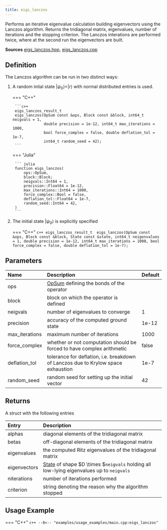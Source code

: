 ```yaml
---
title: eigs_lanczos
---
```


Performs an iterative eigenvalue calculation building eigenvectors using the Lanczos algorithm. Returns the tridiagonal matrix, eigenvalues, number of iterations and the stopping criterion. The Lanczos interations are performed twice, where at the second run the eigenvectors are built.

**Sources** [eigs_lanczos.hpp](https://github.com/awietek/xdiag/blob/main/xdiag/algorithms/lanczos/eigs_lanczos.hpp), [eigs_lanczos.cpp](https://github.com/awietek/xdiag/blob/main/xdiag/algorithms/lanczos/eigs_lanczos.cpp)

## Definition

The Lanczos algorithm can be run in two distinct ways:

1. A random intial state $|\psi_0\rangle = |r\rangle$ with normal distributed entries is used.

	=== "C++"

		```c++
		eigs_lanczos_result_t
		eigs_lanczos(OpSum const &ops, Block const &block, int64_t neigvals = 1,
		             double precision = 1e-12, int64_t max_iterations = 1000,
                     bool force_complex = false, double deflation_tol = 1e-7,
                     int64_t random_seed = 42);
		```

	=== "Julia"
	
		``` julia
		function eigs_lanczos(
			ops::OpSum,
			block::Block;
			neigvals::Int64 = 1,
			precision::Float64 = 1e-12,
			max_iterations::Int64 = 1000,
			force_complex::Bool = false,
			deflation_tol::Float64 = 1e-7,
			random_seed::Int64 = 42,
		)
		```

2. The initial state $|\psi_0\rangle$ is explicitly specified


	=== "C++"
		```c++
		eigs_lanczos_result_t 
		eigs_lanczos(OpSum const &ops, Block const &block,
				     State const &state, int64_t neigenvalues = 1,
				     double precision = 1e-12, int64_t max_iterations = 1000,
				     bool force_complex = false, double deflation_tol = 1e-7);
		```

## Parameters

| Name           | Description                                                                       | Default |
|:---------------|:----------------------------------------------------------------------------------|---------|
| ops            | [OpSum](../operators/opsum.md) defining the bonds of the operator                 |         |
| block          | block on which the operator is defined                                            |         |
| neigvals       | number of eigenvalues to converge                                                 | 1       |
| precision      | accuracy of the computed ground state                                             | 1e-12   |
| max_iterations | maximum number of iterations                                                      | 1000    |
| force_complex  | whether or not computation should be forced to have complex arithmetic            | false   |
| deflation_tol  | tolerance for deflation, i.e. breakdown of Lanczos due to Krylow space exhaustion | 1e-7    |
| random_seed    | random seed for setting up the initial vector                                     | 42      |

## Returns

A struct with the following entries

| Entry        | Description                                                                                                           |
|:-------------|:----------------------------------------------------------------------------------------------------------------------|
| alphas       | diagonal elements of the tridiagonal matrix                                                                           |
| betas        | off-diagonal elements of the tridiagonal matrix                                                                       |
| eigenvalues  | the computed Ritz eigenvalues of the tridiagonal matrix                                                               |
| eigenvectors | [State](../states/state.md) of shape $D \times $`neigvals` holding all low-lying eigenvalues up to `neigvals` |
| niterations  | number of iterations performed                                                                                        |
| criterion    | string denoting the reason why the algorithm stopped                                                                  |
	

## Usage Example

=== "C++"
	```c++
	--8<-- "examples/usage_examples/main.cpp:eigs_lanczos"
	```

